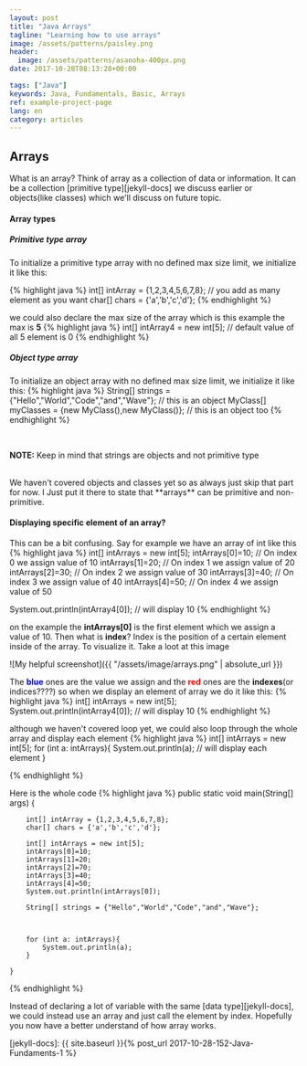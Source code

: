 ```yaml
---
layout: post
title: "Java Arrays"
tagline: "Learning how to use arrays"
image: /assets/patterns/paisley.png
header:
  image: /assets/patterns/asanoha-400px.png
date: 2017-10-28T08:13:28+00:00

tags: ["Java"]
keywords: Java, Fundamentals, Basic, Arrays
ref: example-project-page
lang: en
category: articles
---
```


## **Arrays**
What is an array? Think of array as a collection of data or information. It can be a collection [primitive type][jekyll-docs] we discuss earlier or objects(like classes) which we'll discuss on future topic.




<!--break-->

#### Array types
##### **Primitive type array**

To initialize a primitive type array with no defined max size limit, we initialize it like this:

{% highlight java %}
int[] intArray = {1,2,3,4,5,6,7,8}; // you add as many element as you want
char[] chars = {'a','b','c','d'};
{% endhighlight %}

we could also declare the max size of the array which is this example the max is **5**
{% highlight java %}
int[] intArray4 = new int[5]; // default value of all 5 element is 0
{% endhighlight %}

##### **Object type array**
To initialize an object array with no defined max size limit, we initialize it like this:
{% highlight java %}
  String[] strings = {"Hello","World","Code","and","Wave"}; // this is an object 
  MyClass[] myClasses = {new MyClass(),new MyClass()};  // this is an object too
{% endhighlight %}


<br/>
<p><span class="warning"> <span style="font-weight:bold;">NOTE:</span> Keep in mind that strings are objects and not primitive type</span></p><br/>
We haven't covered objects and classes yet so as always just skip that part for now. I Just put it there to state that **arrays** can be primitive and non-primitive.

#### Displaying specific element of an array?
This can be a bit confusing. Say for example we have an array of int like this
{% highlight java %}
int[] intArrays = new int[5];
intArrays[0]=10; // On index 0 we assign value of 10
intArrays[1]=20; // On index 1 we assign value of 20
intArrays[2]=30; // On index 2 we assign value of 30
intArrays[3]=40; // On index 3 we assign value of 40
intArrays[4]=50; // On index 4 we assign value of 50

 System.out.println(intArray4[0]); // will display 10
{% endhighlight %}

on the example the **intArrays[0]** is the first element which we assign a value of 10. Then what is **index**? Index is the position of a certain element inside of the array. To visualize it. Take a loot at this image

![My helpful screenshot]({{ "/assets/image/arrays.png" | absolute_url }})

The <span style="color:blue"> **blue** </span> ones are the value we assign and the <span style="color:red"> **red** </span> ones are the **indexes**(or indices????) so when we display an element of array we do it like this:
{% highlight java %}
int[] intArrays = new int[5];
System.out.println(intArray4[0]); // will display 10
{% endhighlight %}

although we haven't covered loop yet, we could also loop through the whole array and display each element
{% highlight java %}
int[] intArrays = new int[5];
for (int a: intArrays){
  System.out.println(a); // will display each element
}

{% endhighlight %}


Here is the whole code
{% highlight java %}
public static void main(String[] args) {


        int[] intArray = {1,2,3,4,5,6,7,8};
        char[] chars = {'a','b','c','d'};

        int[] intArrays = new int[5];
        intArrays[0]=10;
        intArrays[1]=20;
        intArrays[2]=70;
        intArrays[3]=40;
        intArrays[4]=50;
        System.out.println(intArrays[0]);

        String[] strings = {"Hello","World","Code","and","Wave"};
        


        for (int a: intArrays){
            System.out.println(a);
        }
        
    }
{% endhighlight %}


Instead of declaring a lot of variable with the same [data type][jekyll-docs], we could instead use an array and just call the element by index. Hopefully you now have a better understand of how array works. 

[jekyll-docs]: {{ site.baseurl }}{% post_url 2017-10-28-152-Java-Fundaments-1 %}